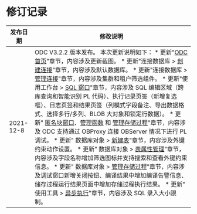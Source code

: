 修订记录 
=========================




|   发布日期    |                                                                                                                                                                                                                                                                                                                                                                                                                                                                                                                                                                                                                                                                                                                             修改说明                                                                                                                                                                                                                                                                                                                                                                                                                                                                                                                                                                                                                                                                                                                             |
|-----------|--------------------------------------------------------------------------------------------------------------------------------------------------------------------------------------------------------------------------------------------------------------------------------------------------------------------------------------------------------------------------------------------------------------------------------------------------------------------------------------------------------------------------------------------------------------------------------------------------------------------------------------------------------------------------------------------------------------------------------------------------------------------------------------------------------------------------------------------------------------------------------------------------------------------------------------------------------------------------------------------------------------------------------------------------------------------------------------------------------------------------------------------------------------------------------------------------------------------------------------------------------------------------------------------------------------------------------------------------------------------------------------------------------------------------------------------------------------|
| 2021-12-8 | ODC V3.2.2 版本发布。 本次更新说明如下： * 更新"[ODC 首页](../6.client-odc-user-guide/2.client-odc-homepage.md)"章节，内容涉及更新截图。   * 更新"连接数据库 \> [创建连接](3.client-odc-connect-database/1.client-odc-create-connection.md)"章节，内容涉及默认数据库。   * 更新"连接数据库 \> [管理连接](3.client-odc-connect-database/2.client-odc-manage-connections.md)"章节，内容涉及集群和租户筛选组件。   * 更新"使用工作台 \> [SQL 窗口](4.client-odc-use-workspace/2.client-odc-sql-window.md)"章节，内容涉及 SQL 编辑区域（跨库查询和智能识别 PL 代码）、执行记录页签（新增复选框）、日志页签和结果页签（列模式字段备注、导出数据格式、选择多行/多列、BLOB 大对象和锁定行数据）。   * 更新" [匿名块窗口](4.client-odc-use-workspace/3.client-odc-anonymous-block-window.md)、[管理函数](9.client-odc-database-objects/3.client-odc-function-objects/3.client-odc-manage-functions.md) 和 [管理存储过程](9.client-odc-database-objects/4.client-odc-stored-procedure-objects/3.client-odc-manage-stored-procedures.md)"章节，内容涉及 ODC 支持通过 OBProxy 连接 OBServer 情况下进行 PL 调试。   * 更新" 数据库对象 \> [新建表](9.client-odc-database-objects/1.client-odc-table-objects/2.client-odc-create-a-table.md)"章节，内容涉及外键约束动作设置。   * 更新" 数据库对象 \> [表属性管理](9.client-odc-database-objects/1.client-odc-table-objects/4.client-odc-manage-table-attributes.md)"章节，内容涉及字段名称增加筛选图标并支持搜索和查看外键约束信息。   * 更新" 数据库对象 \> [管理存储过程](9.client-odc-database-objects/4.client-odc-stored-procedure-objects/3.client-odc-manage-stored-procedures.md)"章节，内容涉及调试窗口新增关闭按钮、编译结果中增加编译告警信息、储存过程运行结果页面中增加存储过程执行结果。   * 更新" 使用工具 \> [异步执行](5.client-odc-use-tools/3.client-odc-asynchronous-execution.md)"章节，内容涉及 SQL 录入大小限制。    |



